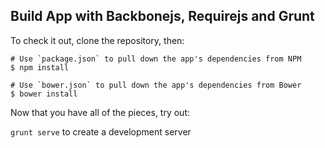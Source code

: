 ## Build App with Backbonejs, Requirejs and Grunt

To check it out, clone the repository, then:

```
# Use `package.json` to pull down the app's dependencies from NPM
$ npm install

# Use `bower.json` to pull down the app's dependencies from Bower
$ bower install

```

Now that you have all of the pieces, try out:

`grunt serve` to create a development server
